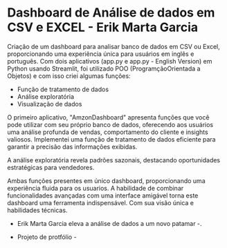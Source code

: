 # Dashboard de Análise de dados em CSV  e EXCEL  - Erik Marta Garcia

Criação de um dashboard para analisar banco de dados em CSV ou Excel, proporcionando uma experiência única para usuários em inglês e português. Com dois aplicativos (app.py e app.py - English Version) em Python usando Streamlit, foi utilizado POO (ProgramçãoOrientada a Objetos) e com isso criei algumas funções:
- Função de tratamento de dados
- Análise exploratória
- Visualização de dados

O primeiro aplicativo, "AmzonDashboard" apresenta funções que você pode utilizar com seu próprio banco de dados, oferecendo aos usuários uma análise profunda de vendas, comportamento do cliente e insights valiosos. Implementei uma função de tratamento de dados eficiente para garantir a precisão das informações exibidas.

A análise exploratória revela padrões sazonais, destacando oportunidades estratégicas para vendedores.

Ambas funções presentes em único dashboard, proporcionando uma experiência fluida para os usuarios. A habilidade de combinar funcionalidades avançadas com uma interface amigável torna este dashboard uma ferramenta indispensável. Com sua visão única e habilidades técnicas.

- Erik Marta Garcia eleva a análise de dados a um novo patamar -.

- Projeto de protfólio -
